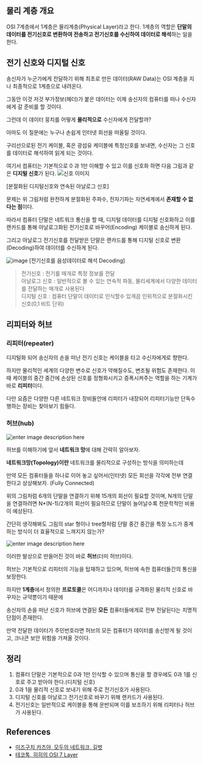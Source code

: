 ## 물리 계층 개요
OSI 7계층에서 1계층은 물리계층(Physical Layer)라고 한다.
1계층의 역할은 **단말의 데이터를 전기신호로 변환하여 전송하고 전기신호를 수신하여 데이터로 해석**하는 일을 한다.

## 전기 신호와 디지털 신호

송신자가 누군가에게 전달하기 위해 최초로 만든 데이터(RAW Data)는 OSI 계층을 지나 최종적으로 1계층으로 내려온다.

그동안 이것 저것 부가정보(헤더)가 붙은 데이터는 이제 송신자의 컴퓨터를 떠나 수신자에게 갈 준비를 할 것이다.

그런데 이 데이터 뭉치를 어떻게 **물리적으로** 수신자에게 전달할까?

아마도 이 질문에는 누구나 손쉽게 인터넷 회선을 떠올릴 것이다. 

구리선으로된 전기 케이블, 혹은 광섬유 케이블에 특정신호를 보내면, 수신자는 그 신호를 데이터로 해석하여 읽게 되는 것이다.

여기서 컴퓨터는 기본적으로 0 과 1만 이해할 수 있고 이를 신호화 하면 다음 그림과 같은 **디지털 신호**가 된다.
![신호 이미지](https://t1.daumcdn.net/cfile/tistory/9947BD33599C18FE33)

[분절화된 디지털신호와 연속된 아날로그 신호]

문제는 위 그림처럼 완전하게 분절화된 주파수, 전자기파는 자연세계에서 **존재할 수 없다는 점**이다.

따라서 컴퓨터 단말은 네트워크 통신을 할 때, 디지털 데이터를 디지털 신호화하고 이를 랜카드를 통해 아날로그화된 전기신호로 바꾸어(Encoding) 케이블로 송신하게 된다.

그리고 아날로그 전기신호를 전달받은 단말은 랜카드를 통해 디지털 신호로 변환(Decoding)하여 데이터를 수신하게 된다.

![image](https://mblogthumb-phinf.pstatic.net/20160417_9/brinson_1460882289857WRo5M_GIF/600px-Square_wave_frequency_spectrum_animation.gif?type=w800)
[전기신호를 음성데이터로 해석 Decoding]
> 전기신호 : 전기를 매개로 특정 정보를 전달<br>
> 아날로그 신호 : 일반적으로 볼 수 있는 연속적 파동, 물리세계에서 다양한 데이터를 전달하는 매개로 사용된다<br>
> 디지털 신호 : 컴퓨터 단말이 데이터로 인식할수 있게끔 인위적으로 분절화시킨 신호(0,1 비트 단위)

## 리피터와 허브
### 리피터(repeater)

디지털화 되어 송신자의 손을 떠난 전기 신호는 케이블을 타고 수신자에게로 향한다.

하지만 물리적인 세계의 다양한 변수로 신호가 약해질수도, 변조될 위험도 존재한다. 이때 케이블의 중간 중간에 손상된 신호를 정형화시키고 증폭시켜주는 역할을 하는 기계가 바로 **리피터**이다.

다만 요즘은 다양한 다른 네트워크 장비들안에 리피터가 내장되어 리피터기능만 단독수행하는 장비는 찾아보기 힘들다.

### 허브(hub)


![enter image description here](https://upload.wikimedia.org/wikipedia/commons/9/96/NetworkTopologies.png)

허브를 이해하기에 앞서 **네트워크 망**에 대해 간략히 알아보자.

**네트워크망(Topology)이란** 네트워크를 물리적으로 구성하는 방식을 의미하는데

만약 모든 컴퓨터들을 하나로 이어 놓고 싶어서(인터넷) 모든 회선을 각각에 전부 연결한다고 상상해보자. (Fully Connected)

위의 그림처럼 6개의 단말을 연결하기 위해 15개의 회선이 필요할 것이며, N개의 단말을 연결하려면 N*(N-1)/2개의 회선이 필요하므로 단말이 늘어날수록 천문학적인 비용이 예상된다.

간단히 생각해봐도 그림의 star 형이나 tree형처럼 단말 중간 중간을 특정 노드가 중계하는 방식이 더 효율적으로 느껴지지 않는가? 


![enter image description here](https://miro.medium.com/max/1400/1*FS0pJ6eMpztNNbPBDSSYpA.png)

이러한 발상으로 만들어진 것이 바로 **허브**(더미 허브)이다.

허브는 기본적으로 리피터의 기능을 탑재하고 있으며, 허브에 속한 컴퓨터들간의 통신을 보장한다.

하지만 **1계층**에서 정의한 **프로토콜**은 어디까지나 데이터를 규격화된 물리적 신호로 바꾸자는 규약뿐이기 때문에

송신자의 손을 떠난 신호가 허브에 연결된 **모든** 컴퓨터들에게로 전부 전달된다는 치명적 단점이 존재한다.

만약 전달한 데이터가 주민번호라면 허브의 모든 컴퓨터가 데이터를 송신받게 될 것이고, 크나큰 보안 위험을 가져올 것이다.

## 정리
1. 컴퓨터 단말은 기본적으로 0과 1만 인식할 수 있으며 통신을 할 경우에도 0과 1를 신호로 주고 받아야 한다.(디지털 신호)
2. 0과 1을 물리적 신호로 보내기 위해 주로 전기신호가 사용된다.
3. 디지털 신호를 아날로그 전기신호로 바꾸기 위해 랜카드가 사용된다.
4. 전기신호는 일반적으로 케이블을 통해 운반되며 이를 보조하기 위해 리피터나 허브가 사용된다.

## References
- [미즈구치 카츠야, 모두의 네트워크, 길벗](http://www.kyobobook.co.kr/product/detailViewKor.laf?mallGb=KOR&ejkGb=KOR&barcode=9791160505030)
- [테코톡, 히히의 OSI 7 Layer](http://www.kyobobook.co.kr/product/detailViewKor.laf?mallGb=KOR&ejkGb=KOR&barcode=9791160505030)